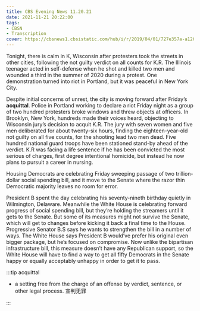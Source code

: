 ```yaml
---
title: CBS Evening News 11.20.21
date: 2021-11-21 20:22:00
tags:
- CBSN
- Transcription
cover: https://cbsnews1.cbsistatic.com/hub/i/r/2019/04/01/727e357a-a126-4138-a2c5-4d3222669d57/thumbnail/640x360/3ff2761028dc5c65cc4f07acd54bcd5c/cbsn2-logo-1920x1080.jpg
---
```

Tonight, there is calm in K, Wisconsin after protesters took the streets in other cities, following the not guilty verdict on all counts for K.R. The Illinois teenager acted in self-defense when he shot and killed two men and wounded a third in the summer of 2020 during a protest. One demonstration turned into riot in Portland, but it was peaceful in New York City. 

Despite initial concerns of unrest, the city is moving forward after Friday’s **acquittal**. Police in Portland working to declare a riot Friday night as a group of two hundred protesters broke windows and threw objects at officers. In Brooklyn, New York, hundreds made their voices heard, objecting to Wisconsin jury’s decision to acquit K.R. The jury with seven women and five men deliberated for about twenty-six hours, finding the eighteen-year-old not guilty on all five counts, for the shooting lead two men dead. Five hundred national guard troops have been stationed stand-by ahead of the verdict. K.R was facing a life sentence if he has been convicted the most serious of charges, first degree intentional homicide, but instead he now plans to pursuit a career in nursing. 

Housing Democrats are celebrating Friday sweeping passage of two trillion-dollar social spending bill, and it move to the Senate where the razor thin Democratic majority leaves no room for error.

President B spent the day celebrating his seventy-nineth birthday quietly in Wilmington, Delaware. Meanwhile the White House is celebrating forward progress of social spending bill, but they’re holding the streamers until it gets to the Senate. But some of its measures might not survive the Senate, which will get to changes before kicking it back a final time to the House. Progressive Senator B.S says he wants to strengthen the bill in a number of ways. The White House says President B would’ve prefer his original even bigger package, but he’s focused on compromise. Now unlike the bipartisan infrastructure bill, this measure doesn’t have any Republican support, so the White House will have to find a way to get all fifty Democrats in the Senate happy or equally acceptably unhappy in order to get it to pass.

:::tip acquittal

- a setting free from the charge of an offense by verdict, sentence, or other legal process. 宣判无罪

:::